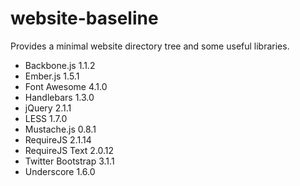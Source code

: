 website-baseline
================

Provides a minimal website directory tree and some useful libraries.

* Backbone.js 1.1.2
* Ember.js 1.5.1
* Font Awesome 4.1.0
* Handlebars 1.3.0
* jQuery 2.1.1
* LESS 1.7.0
* Mustache.js 0.8.1
* RequireJS 2.1.14
* RequireJS Text 2.0.12
* Twitter Bootstrap 3.1.1
* Underscore 1.6.0


